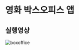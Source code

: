 # 영화 박스오피스 앱

실행영상
--
![boxoffice](https://user-images.githubusercontent.com/26243835/50085409-50995f00-023d-11e9-84e4-12abcc6f2439.gif)

